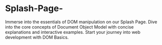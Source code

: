 # Splash-Page-
Immerse into the essentials of DOM manipulation on our Splash Page. Dive into the core concepts of Document Object Model with concise explanations and interactive examples. Start your journey into web development with DOM Basics.
